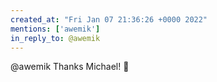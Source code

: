 ```yaml
---
created_at: "Fri Jan 07 21:36:26 +0000 2022"
mentions: ['awemik']
in_reply_to: @awemik
---
```


@awemik Thanks Michael! 🙏